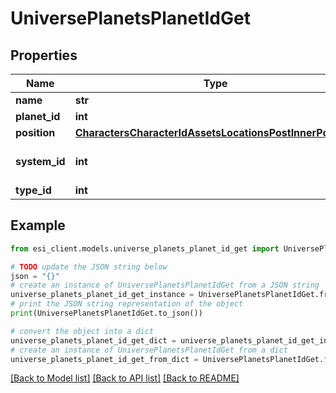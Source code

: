# UniversePlanetsPlanetIdGet


## Properties

Name | Type | Description | Notes
------------ | ------------- | ------------- | -------------
**name** | **str** |  | 
**planet_id** | **int** |  | 
**position** | [**CharactersCharacterIdAssetsLocationsPostInnerPosition**](CharactersCharacterIdAssetsLocationsPostInnerPosition.md) |  | 
**system_id** | **int** | The solar system this planet is in | 
**type_id** | **int** |  | 

## Example

```python
from esi_client.models.universe_planets_planet_id_get import UniversePlanetsPlanetIdGet

# TODO update the JSON string below
json = "{}"
# create an instance of UniversePlanetsPlanetIdGet from a JSON string
universe_planets_planet_id_get_instance = UniversePlanetsPlanetIdGet.from_json(json)
# print the JSON string representation of the object
print(UniversePlanetsPlanetIdGet.to_json())

# convert the object into a dict
universe_planets_planet_id_get_dict = universe_planets_planet_id_get_instance.to_dict()
# create an instance of UniversePlanetsPlanetIdGet from a dict
universe_planets_planet_id_get_from_dict = UniversePlanetsPlanetIdGet.from_dict(universe_planets_planet_id_get_dict)
```
[[Back to Model list]](../README.md#documentation-for-models) [[Back to API list]](../README.md#documentation-for-api-endpoints) [[Back to README]](../README.md)


